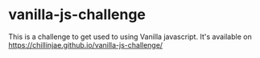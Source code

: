 # vanilla-js-challenge

This is a challenge to get used to using Vanilla javascript. It's available on https://chillinjae.github.io/vanilla-js-challenge/
